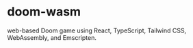 # doom-wasm
web-based Doom game using React, TypeScript, Tailwind CSS, WebAssembly, and Emscripten.
